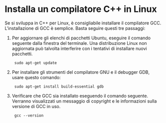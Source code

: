 <h1 data-loc-id="walkthrough.linux.install.compiler">Installa un compilatore C++ in Linux</h1>
<p data-loc-id="walkthrough.linux.text1">Se si sviluppa in C++ per Linux, è consigliabile installare il compilatore GCC. L'installazione di GCC è semplice. Basta seguire questi tre passaggi:</p>
<ol>
<li><p data-loc-id="walkthrough.linux.text2">Per aggiornare gli elenchi di pacchetti Ubuntu, eseguire il comando seguente dalla finestra del terminale. Una distribuzione Linux non aggiornata può talvolta interferire con i tentativi di installare nuovi pacchetti.</p>
<pre><code class="lang-bash"> sudo apt-<span class="hljs-built_in">get</span> <span class="hljs-keyword">update</span>
</code></pre>
</li>
<li><p data-loc-id="walkthrough.linux.text3">Per installare gli strumenti del compilatore GNU e il debugger GDB, usare questo comando:</p>
<pre><code class="lang-bash"> sudo apt-<span class="hljs-meta">get</span> install <span class="hljs-keyword">build-essential </span>gdb
</code></pre>
</li>
<li><p data-loc-id="walkthrough.linux.text4">Verificare che GCC sia installato eseguendo il comando seguente. Verranno visualizzati un messaggio di copyright e le informazioni sulla versione di GCC in uso.</p>
<pre><code class="lang-bash"> gcc <span class="hljs-comment">--version</span>
</code></pre>
</li>
</ol>
